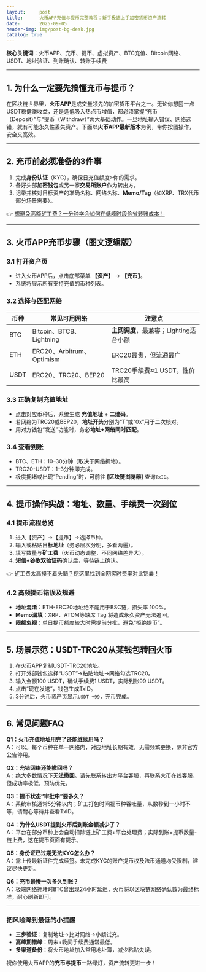 ```yaml
---
layout:     post
title:      火币APP充值与提币完整教程：新手极速上手加密货币资产流转
date:       2025-09-05
header-img: img/post-bg-desk.jpg
catalog: true
---
```


**核心关键词**：火币APP、充币、提币、虚拟资产、BTC充值、Bitcoin网络、USDT、地址验证、到账确认、转账手续费

---

## 1. 为什么一定要先搞懂充币与提币？
在区块链世界里，**火币APP**是成交量领先的加密货币平台之一。无论你想囤一点USDT稳健赚收益，还是逢低吸入热点币增值，都必须掌握“充币（Deposit）”与“提币（Withdraw）”两大基础动作。一旦地址输入错误、网络选错，就有可能永久性丢失资产。下面以**火币APP最新版本**为例，带你按图操作，安全又高效。

---

## 2. 充币前必须准备的3件事

1. 完成**身份认证**（KYC），确保日充值额度≥你的需求。  
2. 备好头部**加密钱包**或另一家**交易所账户**作为转出方。  
3. 记录并核对目标资产的准确名称、网络名称、**Memo/Tag**（如XRP、TRX代币部分场景需要）。  

👉 [想避免高额矿工费？一分钟学会如何在低峰时段俭省转账成本！](https://okxdog.com/)

---

## 3. 火币APP充币步骤（图文逻辑版）

### 3.1 打开资产页
- 进入火币APP后，点击底部菜单 **【资产】** → **【充币】**。  
- 系统将展示所有支持充值的币种列表。

### 3.2 选择与匹配网络
| 币种 | 常见可用网络 | 注意点 |
| --- | --- | --- |
| BTC | Bitcoin、BTCB、Lightning | **主网调度**，最兼容；Lighting适合小额 |
| ETH | ERC20、Arbitrum、Optimism | ERC20最贵，但流通最广 |
| USDT | ERC20、TRC20、BEP20 | TRC20手续费≈1 USDT，性价比最高 |

### 3.3 正确复制充值地址
- 点击对应币种后，系统生成 **充值地址** + **二维码**。
- 若网络为TRC20或BEP20，**地址开头**分别为“T”或“0x”用于二次核对。  
- 用对方钱包“发送”功能时，务必**地址+网络同时匹配**。

### 3.4 查看到账
- BTC、ETH：10–30分钟（取决于网络拥堵）。
- TRC20-USDT：1–3分钟即完成。
- 极度拥堵或出现“Pending”时，可前往 **[区块链浏览器]** 查询`TxID`。

---

## 4. 提币操作实战：地址、数量、手续费一次到位

### 4.1 提币流程总览
1. 进入【资产】→【提币】→选择币种。  
2. 输入或粘贴**目标地址**（务必层次分明，多看两遍）。  
3. 填写数量与**矿工费**（火币动态调整，不同网络差异大）。  
4. **短信+谷歌双验证码**确认后，等待链上确认。

👉 [矿工费太高摸不着头脑？挖这里找到全网实时费率对比锦囊！](https://okxdog.com/)

### 4.2 高频提币错误及规避
- **地址混淆**：ETH-ERC20地址绝不能用于BSC链，损失率 100%。  
- **Memo漏填**：XRP、ATOM等缺席 Tag 将造成永久资产无法追回。  
- **限额忽视**：单日提币额度较大时需提前分批，避免“拒绝提币”。

---

## 5. 场景示范：USDT-TRC20从某钱包转回火币

1. 在火币APP复制USDT-TRC20地址。  
2. 打开外部钱包选择“USDT”→粘贴地址→网络勾选TRC20。  
3. 输入金额100 USDT，确认手续费1 USDT，实际到账99 USDT。  
4. 点击“现在发送”，钱包生成TxID。  
5. 3分钟后，火币资产页显示`USDT +99`，充币完成。

---

## 6. 常见问题FAQ

**Q1：火币充值地址用完了还能继续用吗？**  
A：可以。每个币种在单一网络内，对应地址长期有效，无需频繁更换，除非官方公告停用。

**Q2：充错网络还能撤回吗？**  
A：绝大多数情况下**无法撤回**。请先联系转出方平台客服，再联系火币在线客服，但成功率极低，预防优先。

**Q3：提币状态“审批中”要多久？**  
A：系统审核通常5分钟以内；矿工打包时间视币种吞吐量，从数秒到一小时不等，请耐心等待并查看TxID。

**Q4：为什么USDT提到火币后到账金额减少了？**  
A：平台在部分币种上会自动扣除链上矿工费+平台处理费；实际到账=提币数量-链上费，这在提币页面有提示。

**Q5：身份证已过期无法KYC怎么办？**  
A：需上传最新证件完成续签。未完成KYC的账户提币权及法币通道均受限制，建议尽快更新。

**Q6：充币最慢一次多久到账？**  
A：极端网络拥堵时BTC曾出现24小时延迟，火币将以区块链网络确认数为最终标准，耐心刷新即可。

---

### 把风险降到最低的小提醒
- **三步验证**：复制地址→比对网络→小额试充。  
- **高峰期错峰**：周末+晚间手续费通常最低。  
- **多渠道备份**：将火币地址加入常用地址簿，减少粘贴失误。

祝你使用火币APP的**充币与提币**一路绿灯，资产流转更进一步！